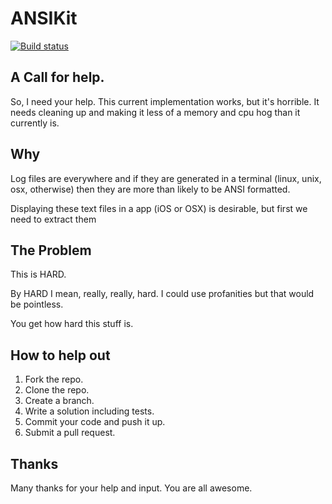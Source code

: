 # ANSIKit
[![Build status](https://badge.buildkite.com/7651debde69eef1691403ae8cae48008e2e39de01dd0edc6e0.svg)](https://buildkite.com/mattdelves/ansikit)

## A Call for help.

So, I need your help. This current implementation works, but it's horrible. It needs cleaning up and making it less of a memory and cpu hog than it currently is.

## Why

Log files are everywhere and if they are generated in a terminal (linux, unix, osx, otherwise) then they are more than likely to be ANSI formatted.

Displaying these text files in a app (iOS or OSX) is desirable, but first we need to extract them

## The Problem

This is HARD.

By HARD I mean, really, really, hard. I could use profanities but that would be pointless.

You get how hard this stuff is.

## How to help out

1. Fork the repo.
1. Clone the repo.
1. Create a branch.
1. Write a solution including tests.
1. Commit your code and push it up.
1. Submit a pull request.

## Thanks

Many thanks for your help and input. You are all awesome.
